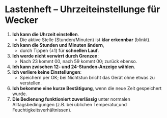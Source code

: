 # Lastenheft – Uhrzeiteinstellunge für Wecker

1. **Ich kann die Uhrzeit einstellen**.
   - Die aktive Stelle (Stunden/Minuten) ist **klar erkennbar** (blinkt).
2. **Ich kann die Stunden und Minuten ändern**,
   - durch Tippen (±1) für **schnellen Lauf**.
3. **Ich werde nicht verwirrt durch Grenzen**:
   - Nach 23 kommt 00, nach 59 kommt 00; zurück ebenso.
4. **Ich kann zwischen 12- und 24-Stunden-Anzeige wählen**.
5. **Ich verliere keine Einstellungen**:
   - Speichern per OK; bei Nichtstun bricht das Gerät ohne etwas zu verstellen.
6. **Ich bekomme eine kurze Bestätigung**, wenn die neue Zeit gespeichert wurde.
7. **Die Bedienung funktioniert zuverlässig** unter normalen Alltagsbedingungen (z.B. bei üblichen Temperatur,und Feuchtigkeitsverhältnissen).

